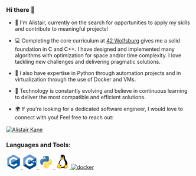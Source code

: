 <img src="https://komarev.com/ghpvc/?username=alistair-kane&style=flat-square&color=blue" alt=""/>

### Hi there 👋

* 🌱 I'm Alistair, currently on the search for opportunities to apply my skills and contribute to meaningful projects!

* 💻 Completing the core curriculum at [42 Wolfsburg](https://42wolfsburg.de) gives me a solid foundation in C and C++. I have designed and implemented many algorithms with optimization for space and/or time complexity. I love tackling new challenges and delivering pragmatic solutions.

* 🌟 I also have expertise in Python through automation projects and in virtualization through the use of Docker and VMs.

* 🚀 Technology is constantly evolving and believe in continuous learning to deliver the most compatible and efficient solutions.

* 🌍 If you're looking for a dedicated software engineer, I would love to connect with you! Feel free to reach out: 

<p align="left">
<a href="https://www.linkedin.com/in/alistairkane/" target="blank"><img align="center" src="https://raw.githubusercontent.com/rahuldkjain/github-profile-readme-generator/master/src/images/icons/Social/linked-in-alt.svg" alt="Alistair Kane" height="30" width="40" /></a>
</p>

<h3 align="left">Languages and Tools:</h3>
<p align="left">
  <a href="https://www.cprogramming.com/" target="_blank" rel="noreferrer"> <img src="https://raw.githubusercontent.com/devicons/devicon/master/icons/c/c-original.svg" alt="c" width="40" height="40"/> </a> 
  <a href="https://www.w3schools.com/cpp/" target="_blank" rel="noreferrer"> <img src="https://raw.githubusercontent.com/devicons/devicon/master/icons/cplusplus/cplusplus-original.svg" alt="cplusplus" width="40" height="40"/> </a>
  <a href="https://www.python.org" target="_blank" rel="noreferrer"> <img src="https://raw.githubusercontent.com/devicons/devicon/master/icons/python/python-original.svg" alt="python" width="40" height="40"/> </a> 
<a href="https://www.linux.org/" target="_blank" rel="noreferrer"> <img src="https://raw.githubusercontent.com/devicons/devicon/master/icons/linux/linux-original.svg" alt="linux" width="40" height="40"/>
<a href="https://www.docker.com" target="_blank" rel="noreferrer">
            <img src="https://cdn.jsdelivr.net/gh/devicons/devicon/icons/docker/docker-original.svg" alt="docker" width="40" height="40"/>
          
  
  </p>
  
  
 
          
